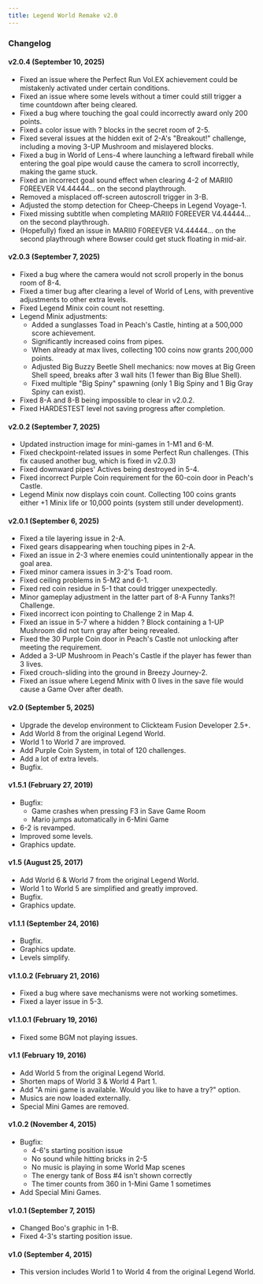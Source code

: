 ```yaml
---
title: Legend World Remake v2.0
---
```


### Changelog
#### v2.0.4 (September 10, 2025)
- Fixed an issue where the Perfect Run Vol.EX achievement could be mistakenly activated under certain conditions.
- Fixed an issue where some levels without a timer could still trigger a time countdown after being cleared.
- Fixed a bug where touching the goal could incorrectly award only 200 points.
- Fixed a color issue with ? blocks in the secret room of 2-5.
- Fixed several issues at the hidden exit of 2-A's "Breakout!" challenge, including a moving 3-UP Mushroom and mislayered blocks.
- Fixed a bug in World of Lens-4 where launching a leftward fireball while entering the goal pipe would cause the camera to scroll incorrectly, making the game stuck.
- Fixed an incorrect goal sound effect when clearing 4-2 of MARII0 F0REEVER V4.44444... on the second playthrough.
- Removed a misplaced off-screen autoscroll trigger in 3-B.
- Adjusted the stomp detection for Cheep-Cheeps in Legend Voyage-1.
- Fixed missing subtitle when completing MARII0 F0REEVER V4.44444... on the second playthrough.
- (Hopefully) fixed an issue in MARII0 F0REEVER V4.44444... on the second playthrough where Bowser could get stuck floating in mid-air.

#### v2.0.3 (September 7, 2025)
- Fixed a bug where the camera would not scroll properly in the bonus room of 8-4.
- Fixed a timer bug after clearing a level of World of Lens, with preventive adjustments to other extra levels.
- Fixed Legend Minix coin count not resetting.
- Legend Minix adjustments:
    - Added a sunglasses Toad in Peach's Castle, hinting at a 500,000 score achievement.
    - Significantly increased coins from pipes.
    - When already at max lives, collecting 100 coins now grants 200,000 points.
    - Adjusted Big Buzzy Beetle Shell mechanics: now moves at Big Green Shell speed, breaks after 3 wall hits (1 fewer than Big Blue Shell).
    - Fixed multiple "Big Spiny" spawning (only 1 Big Spiny and 1 Big Gray Spiny can exist).
- Fixed 8-A and 8-B being impossible to clear in v2.0.2.
- Fixed HARDESTEST level not saving progress after completion.

#### v2.0.2 (September 7, 2025)
- Updated instruction image for mini-games in 1-M1 and 6-M.
- Fixed checkpoint-related issues in some Perfect Run challenges. (This fix caused another bug, which is fixed in v2.0.3)
- Fixed downward pipes' Actives being destroyed in 5-4.
- Fixed incorrect Purple Coin requirement for the 60-coin door in Peach's Castle.
- Legend Minix now displays coin count. Collecting 100 coins grants either +1 Minix life or 10,000 points (system still under development).

#### v2.0.1 (September 6, 2025)
- Fixed a tile layering issue in 2-A.
- Fixed gears disappearing when touching pipes in 2-A.
- Fixed an issue in 2-3 where enemies could unintentionally appear in the goal area.
- Fixed minor camera issues in 3-2's Toad room.
- Fixed ceiling problems in 5-M2 and 6-1.
- Fixed red coin residue in 5-1 that could trigger unexpectedly.
- Minor gameplay adjustment in the latter part of 8-A Funny Tanks?! Challenge.
- Fixed incorrect icon pointing to Challenge 2 in Map 4.
- Fixed an issue in 5-7 where a hidden ? Block containing a 1-UP Mushroom did not turn gray after being revealed.
- Fixed the 30 Purple Coin door in Peach's Castle not unlocking after meeting the requirement.
- Added a 3-UP Mushroom in Peach's Castle if the player has fewer than 3 lives.
- Fixed crouch-sliding into the ground in Breezy Journey-2.
- Fixed an issue where Legend Minix with 0 lives in the save file would cause a Game Over after death.

#### v2.0 (September 5, 2025)
- Upgrade the develop environment to Clickteam Fusion Developer 2.5+.
- Add World 8 from the original Legend World.
- World 1 to World 7 are improved.
- Add Purple Coin System, in total of 120 challenges.
- Add a lot of extra levels.
- Bugfix.

#### v1.5.1 (February 27, 2019)
- Bugfix:
    - Game crashes when pressing F3 in Save Game Room
    - Mario jumps automatically in 6-Mini Game
- 6-2 is revamped.
- Improved some levels.
- Graphics update.

#### v1.5 (August 25, 2017)
- Add World 6 & World 7 from the original Legend World.
- World 1 to World 5 are simplified and greatly improved.
- Bugfix.
- Graphics update.

#### v1.1.1 (September 24, 2016)
- Bugfix. 
- Graphics update.
- Levels simplify.

#### v1.1.0.2 (February 21, 2016)
- Fixed a bug where save mechanisms were not working sometimes.
- Fixed a layer issue in 5-3.

#### v1.1.0.1 (February 19, 2016)
- Fixed some BGM not playing issues.

#### v1.1 (February 19, 2016)
- Add World 5 from the original Legend World.
- Shorten maps of World 3 & World 4 Part 1.
- Add "A mini game is available. Would you like to have a try?" option.
- Musics are now loaded externally.
- Special Mini Games are removed.

#### v1.0.2 (November 4, 2015)
- Bugfix:
    - 4-6's starting position issue
    - No sound while hitting bricks in 2-5
    - No music is playing in some World Map scenes
    - The energy tank of Boss #4 isn't shown correctly
    - The timer counts from 360 in 1-Mini Game 1 sometimes
- Add Special Mini Games.

#### v1.0.1 (September 7, 2015)
- Changed Boo's graphic in 1-B.
- Fixed 4-3's starting position issue.

#### v1.0 (September 4, 2015)
- This version includes World 1 to World 4 from the original Legend World.